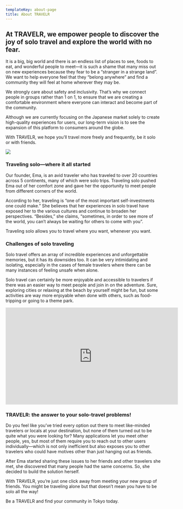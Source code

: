 ```yaml
---
templateKey: about-page
title: About TRAVELR
---
```

## At TRAVELR, we empower people to discover the joy of solo travel and explore the world with no fear.

It is a big, big world and there is an endless list of places to see, foods to eat, and wonderful people to meet—it is such a shame that many miss out on new experiences because they fear to be a “stranger in a strange land”. We want to help everyone feel that they “belong anywhere” and find a community they will feel at home wherever they may be. 

We strongly care about safety and inclusivity. That’s why we connect people in groups rather than 1 on 1, to ensure that we are creating a comfortable environment where everyone can interact and become part of the community. 

Although we are currently focusing on the Japanese market solely to create high-quality experiences for users, our long-term vision is to see the expansion of this platform to consumers around the globe. 

With TRAVELR, we hope you’ll travel more freely and frequently, be it solo or with friends.

![](/img/solo-travel.jpg)

### Traveling solo—where it all started

Our founder, Ema, is an avid traveler who has traveled to over 20 countries across 5 continents, many of which were solo trips. Traveling solo pushed Ema out of her comfort zone and gave her the opportunity to meet people from different corners of the world. 

According to her, traveling is “one of the most important self-investments one could make.” She believes that her experiences in solo travel have exposed her to the various cultures and continue to broaden her perspectives. “Besides,” she claims, “sometimes, in order to see more of the world, you can’t always be waiting for others to come with you”. 

Traveling solo allows you to travel where you want, whenever you want. 

### Challenges of solo traveling

Solo travel offers an array of incredible experiences and unforgettable memories, but it has its downsides too. It can be very intimidating and isolating, especially in the cases of female travelers where there can be many instances of feeling unsafe when alone.

Solo travel can certainly be more enjoyable and accessible to travelers if there was an easier way to meet people and join in on the adventure. Sure, exploring cities or relaxing at the beach by yourself might be fun, but some activities are way more enjoyable when done with others, such as food-tripping or going to a theme park. 
 
<iframe width="560" height="315" src="https://www.youtube.com/embed/Rcfst6EEWcs" frameborder="0" allow="accelerometer; autoplay; encrypted-media; gyroscope; picture-in-picture" allowfullscreen></iframe>

### TRAVELR: the answer to your solo-travel problems!

Do you feel like you’ve tried every option out there to meet like-minded travelers or locals at your destination, but none of them turned out to be quite what you were looking for? Many applications let you meet other people, yes, but most of them require you to reach out to other users individually—which is not only inefficient but also exposes you to other travelers who could have motives other than just hanging out as friends.

After Ema started sharing these issues to her friends and other travelers she met, she discovered that many people had the same concerns. So, she decided to build the solution herself. 

With TRAVELR, you’re just one click away from meeting your new group of friends. You might be traveling alone but that doesn’t mean you have to be solo all the way! 

Be a TRAVELR and find your community in Tokyo today.
